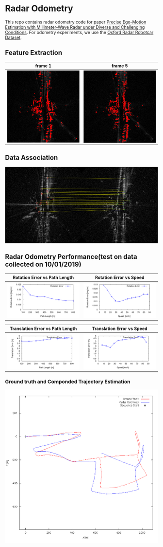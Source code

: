 # Radar Odometry

This repo contains radar odometry code for paper [Precise Ego-Motion Estimation with Millimeter-Wave Radar
under Diverse and Challenging Conditions](https://www.google.com/url?sa=t&rct=j&q=&esrc=s&source=web&cd=&cad=rja&uact=8&ved=2ahUKEwji6qLu88LuAhWjFTQIHW85BqMQFjACegQIARAC&url=https%3A%2F%2Fori.ox.ac.uk%2Fmedia%2F5535%2F2018icra_cen.pdf&usg=AOvVaw3V3-M2y-G6erdox6S1aw6j). For odometry experiments, we use the [Oxford Radar Robotcar Dataset](https://oxford-robotics-institute.github.io/radar-robotcar-dataset/). 

## Feature Extraction
frame 1             |  frame 5
:-------------------------:|:-------------------------:
![frame1](./demo_pics/f1.png)  |  ![frame2](./demo_pics/f2.png)

## Data Association
![data_association](./demo_pics/data_association.png)

## Radar Odometry Performance(test on data collected on 10/01/2019)
Rotation Error vs Path Length             |  Rotation Error vs Speed
:-------------------------:|:-------------------------:
![frame1](./demo_pics/00_rl.png)  |  ![frame2](./demo_pics/00_rs.png)

Translation Error vs Path Length             |  Translation Error vs Speed
:-------------------------:|:-------------------------:
![frame1](./demo_pics/00_tl.png)  |  ![frame2](./demo_pics/00_ts.png)

### Ground truth and Componded Trajectory Estimation
![data_association](./demo_pics/00.png)
